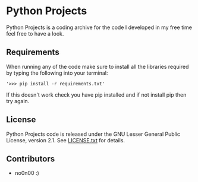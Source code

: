 Python Projects
=======

Python Projects is a coding archive for the code I developed in my free time feel free to have a look.

Requirements
------------
When running any of the code make sure to install all the libraries required by typing the following into your terminal:

    '>>> pip install -r requirements.txt'

If this doesn't work check you have pip installed and if not install pip then try again.

License
-------

Python Projects code is released under the GNU Lesser General Public
License, version 2.1. See [LICENSE.txt](LICENSE.txt) for details.

Contributors
------------

* no0n00 :)

